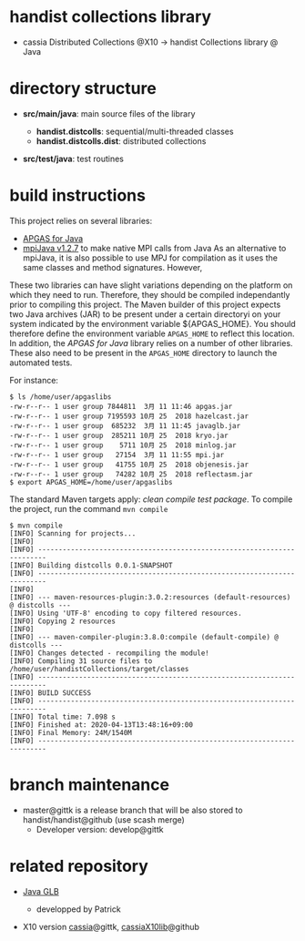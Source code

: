 
# handist collections library

* cassia Distributed Collections @X10 -> handist Collections library @ Java


# directory structure

* **src/main/java**: main source files of the library
  * **handist.distcolls**: sequential/multi-threaded classes 
  * **handist.distcolls.dist**:  distributed collections

* **src/test/java**: test routines

# build instructions

This project relies on several libraries:
* [APGAS for Java](https://github.com/x10-lang/apgas/tree/master/apgas) 
* [mpiJava v1.2.7](https://sourceforge.net/projects/mpijava/) to make native MPI calls from Java
As an alternative to mpiJava, it is also possible to use MPJ for compilation as it uses the same classes and method signatures. However, 

These two libraries can have slight variations depending on the platform on which they need to run. Therefore, they should be compiled independantly prior to compiling this project. 
The Maven builder of this project expects two Java archives (JAR) to be present under a certain directoryi on your system indicated by the environment variable ${APGAS_HOME}. You should therefore define the environment variable `APGAS_HOME` to reflect this location. In addition, the *APGAS for Java* library relies on a number of other libraries. These also need to be present in the `APGAS_HOME` directory to launch the automated tests. 

For instance:

~~~
$ ls /home/user/apgaslibs
-rw-r--r-- 1 user group 7844811  3月 11 11:46 apgas.jar
-rw-r--r-- 1 user group 7195593 10月 25  2018 hazelcast.jar
-rw-r--r-- 1 user group  685232  3月 11 11:45 javaglb.jar
-rw-r--r-- 1 user group  285211 10月 25  2018 kryo.jar
-rw-r--r-- 1 user group    5711 10月 25  2018 minlog.jar
-rw-r--r-- 1 user group   27154  3月 11 11:55 mpi.jar
-rw-r--r-- 1 user group   41755 10月 25  2018 objenesis.jar
-rw-r--r-- 1 user group   74282 10月 25  2018 reflectasm.jar
$ export APGAS_HOME=/home/user/apgaslibs
~~~

The standard Maven targets apply: *clean compile test package*. To compile the project, run the command `mvn compile` 

~~~
$ mvn compile
[INFO] Scanning for projects...
[INFO]
[INFO] ------------------------------------------------------------------------
[INFO] Building distcolls 0.0.1-SNAPSHOT
[INFO] ------------------------------------------------------------------------
[INFO]
[INFO] --- maven-resources-plugin:3.0.2:resources (default-resources) @ distcolls ---
[INFO] Using 'UTF-8' encoding to copy filtered resources.
[INFO] Copying 2 resources
[INFO]
[INFO] --- maven-compiler-plugin:3.8.0:compile (default-compile) @ distcolls ---
[INFO] Changes detected - recompiling the module!
[INFO] Compiling 31 source files to /home/user/handistCollections/target/classes
[INFO] ------------------------------------------------------------------------
[INFO] BUILD SUCCESS
[INFO] ------------------------------------------------------------------------
[INFO] Total time: 7.098 s
[INFO] Finished at: 2020-04-13T13:48:16+09:00
[INFO] Final Memory: 24M/1540M
[INFO] ------------------------------------------------------------------------

~~~

# branch maintenance

* master@gittk is a release branch that will be also stored to handist/handist@github (use scash merge)
  * Developer version: develop@gittk 


# related repository

* [Java GLB](https://github.com/handist/JavaGLB)
  * developped by Patrick

* X10 version [cassia](https://gittk.cs.kobe-u.ac.jp/x10kobeu/cassia)@gittk, [cassiaX10lib](https://github.com/handist/cassiaX10lib)@github
